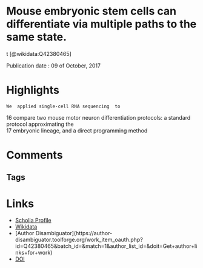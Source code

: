 
Mouse embryonic stem cells can differentiate via multiple paths to the same state.
==================================================================================
  t
  [@wikidata:Q42380465]  
  
Publication date : 09 of October, 2017  

# Highlights
	We	applied single-cell	RNA	sequencing	to	
16 compare	two	mouse	motor	neuron differentiation	protocols:	a	standard	protocol	approximating the	
17 embryonic	lineage,	and	a	direct	programming	method


# Comments

## Tags

# Links
  
 * [Scholia Profile](https://scholia.toolforge.org/work/Q42380465)  
 * [Wikidata](https://www.wikidata.org/wiki/Q42380465)  
 * [Author Disambiguator](https://author-
disambiguator.toolforge.org/work_item_oauth.php?id=Q42380465&batch_id=&match=1&author_list_id=&doit=Get+author+links+for+work)  
 * [DOI](https://doi.org/10.7554/ELIFE.26945)  
